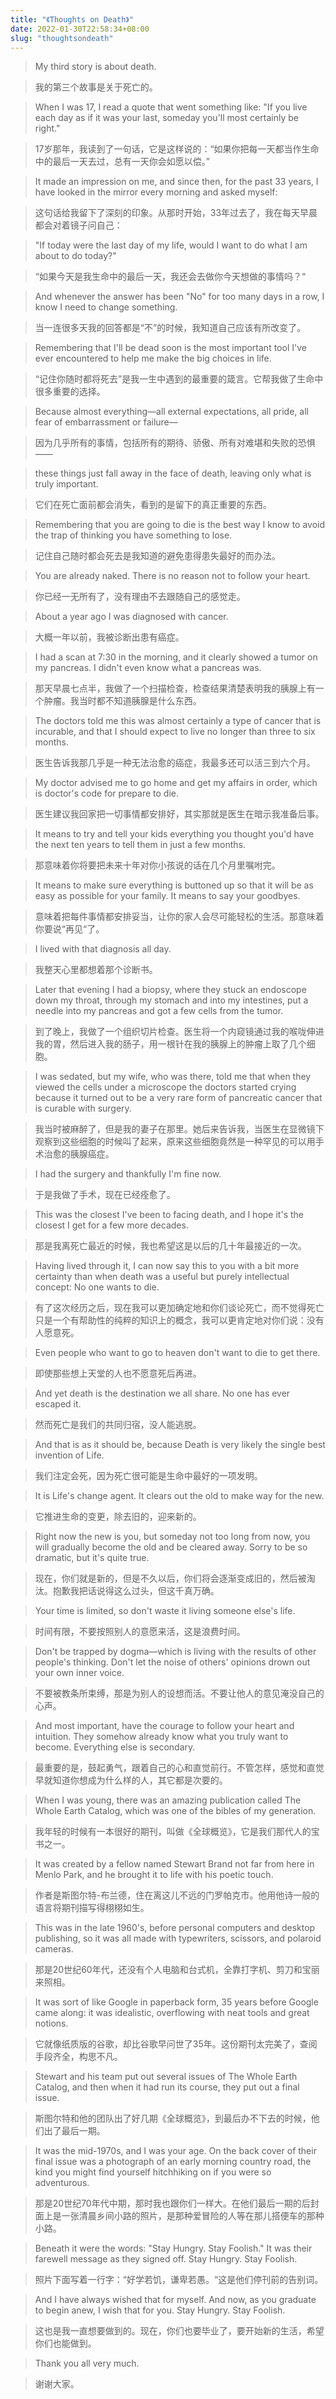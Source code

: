 ```yaml
---
title: "《Thoughts on Death》"
date: 2022-01-30T22:58:34+08:00
slug: "thoughtsondeath"
---
```


> My third story is about death.

> 我的第三个故事是关于死亡的。

> When I was 17, I read a quote that went something like: "If you live each day as if it was your last, someday you'll most certainly be right."

> 17岁那年，我读到了一句话，它是这样说的：“如果你把每一天都当作生命中的最后一天去过，总有一天你会如愿以偿。”

> It made an impression on me, and since then, for the past 33 years, I have looked in the mirror every morning and asked myself:

> 这句话给我留下了深刻的印象。从那时开始，33年过去了，我在每天早晨都会对着镜子问自己：

> "If today were the last day of my life, would I want to do what I am about to do today?"

> “如果今天是我生命中的最后一天，我还会去做你今天想做的事情吗？“

> And whenever the answer has been "No" for too many days in a row, I know I need to change something.

> 当一连很多天我的回答都是“不”的时候，我知道自己应该有所改变了。

> Remembering that I'll be dead soon is the most important tool I've ever encountered to help me make the big choices in life.

> “记住你随时都将死去”是我一生中遇到的最重要的箴言。它帮我做了生命中很多重要的选择。

> Because almost everything—all external expectations, all pride, all fear of embarrassment or failure—

> 因为几乎所有的事情，包括所有的期待、骄傲、所有对难堪和失败的恐惧——

> these things just fall away in the face of death, leaving only what is truly important.

> 它们在死亡面前都会消失，看到的是留下的真正重要的东西。

> Remembering that you are going to die is the best way I know to avoid the trap of thinking you have something to lose.

> 记住自己随时都会死去是我知道的避免患得患失最好的而办法。

> You are already naked. There is no reason not to follow your heart.

> 你已经一无所有了，没有理由不去跟随自己的感觉走。

> About a year ago I was diagnosed with cancer.

> 大概一年以前，我被诊断出患有癌症。

> I had a scan at 7:30 in the morning, and it clearly showed a tumor on my pancreas. I didn't even know what a pancreas was.

> 那天早晨七点半，我做了一个扫描检查，检查结果清楚表明我的胰腺上有一个肿瘤。我当时都不知道胰腺是什么东西。

> The doctors told me this was almost certainly a type of cancer that is incurable, and that I should expect to live no longer than three to six months.

> 医生告诉我那几乎是一种无法治愈的癌症，我最多还可以活三到六个月。

> My doctor advised me to go home and get my affairs in order, which is doctor's code for prepare to die.

> 医生建议我回家把一切事情都安排好，其实那就是医生在暗示我准备后事。

> It means to try and tell your kids everything you thought you'd have the next ten years to tell them in just a few months.

> 那意味着你将要把未来十年对你小孩说的话在几个月里嘱咐完。

> It means to make sure everything is buttoned up so that it will be as easy as possible for your family. It means to say your goodbyes.

> 意味着把每件事情都安排妥当，让你的家人会尽可能轻松的生活。那意味着你要说“再见“了。

>I lived with that diagnosis all day.

> 我整天心里都想着那个诊断书。

> Later that evening I had a biopsy, where they stuck an endoscope down my throat, through my stomach and into my intestines, put a needle into my pancreas and got a few cells from the tumor.

> 到了晚上，我做了一个组织切片检查。医生将一个内窥镜通过我的喉咙伸进我的胃，然后进入我的肠子，用一根针在我的胰腺上的肿瘤上取了几个细胞。

> I was sedated, but my wife, who was there, told me that when they viewed the cells under a microscope the doctors started crying because it turned out to be a very rare form of pancreatic cancer that is curable with surgery.

> 我当时被麻醉了，但是我的妻子在那里。她后来告诉我，当医生在显微镜下观察到这些细胞的时候叫了起来，原来这些细胞竟然是一种罕见的可以用手术治愈的胰腺癌症。

> I had the surgery and thankfully I'm fine now.

> 于是我做了手术，现在已经痊愈了。

> This was the closest I've been to facing death, and I hope it's the closest I get for a few more decades.

> 那是我离死亡最近的时候，我也希望这是以后的几十年最接近的一次。

> Having lived through it, I can now say this to you with a bit more certainty than when death was a useful but purely intellectual concept: No one wants to die.

> 有了这次经历之后，现在我可以更加确定地和你们谈论死亡，而不觉得死亡只是一个有帮助性的纯粹的知识上的概念，我可以更肯定地对你们说：没有人愿意死。

> Even people who want to go to heaven don't want to die to get there.

> 即使那些想上天堂的人也不愿意死后再进。

> And yet death is the destination we all share. No one has ever escaped it.

> 然而死亡是我们的共同归宿，没人能逃脱。

> And that is as it should be, because Death is very likely the single best invention of Life.

> 我们注定会死，因为死亡很可能是生命中最好的一项发明。

> It is Life's change agent. It clears out the old to make way for the new.

> 它推进生命的变更，除去旧的，迎来新的。


> Right now the new is you, but someday not too long from now, you will gradually become the old and be cleared away. Sorry to be so dramatic, but it's quite true.

> 现在，你们就是新的，但是不久以后，你们将会逐渐变成旧的，然后被淘汰。抱歉我把话说得这么过头，但这千真万确。

> Your time is limited, so don't waste it living someone else's life.

> 时间有限，不要按照别人的意愿来活，这是浪费时间。

> Don't be trapped by dogma—which is living with the results of other people's thinking. Don't let the noise of others' opinions drown out your own inner voice.

> 不要被教条所束缚，那是为别人的设想而活。不要让他人的意见淹没自己的心声。

> And most important, have the courage to follow your heart and intuition. They somehow already know what you truly want to become. Everything else is secondary.

> 最重要的是，鼓起勇气，跟着自己的心和直觉前行。不管怎样，感觉和直觉早就知道你想成为什么样的人，其它都是次要的。

> When I was young, there was an amazing publication called The Whole Earth Catalog, which was one of the bibles of my generation.

> 我年轻的时候有一本很好的期刊，叫做《全球概览》，它是我们那代人的宝书之一。

> It was created by a fellow named Stewart Brand not far from here in Menlo Park, and he brought it to life with his poetic touch.

> 作者是斯图尔特-布兰德，住在离这儿不远的门罗帕克市。他用他诗一般的语言将期刊描写得栩栩如生。

> This was in the late 1960's, before personal computers and desktop publishing, so it was all made with typewriters, scissors, and polaroid cameras.

> 那是20世纪60年代，还没有个人电脑和台式机，全靠打字机、剪刀和宝丽来照相。

> It was sort of like Google in paperback form, 35 years before Google came along: it was idealistic, overflowing with neat tools and great notions.

> 它就像纸质版的谷歌，却比谷歌早问世了35年。这份期刊太完美了，查阅手段齐全，构思不凡。

> Stewart and his team put out several issues of The Whole Earth Catalog, and then when it had run its course, they put out a final issue.

> 斯图尔特和他的团队出了好几期《全球概览》，到最后办不下去的时候，他们出了最后一期。

> It was the mid-1970s, and I was your age. On the back cover of their final issue was a photograph of an early morning country road, the kind you might find yourself hitchhiking on if you were so adventurous.

> 那是20世纪70年代中期，那时我也跟你们一样大。在他们最后一期的后封面上是一张清晨乡间小路的照片，是那种爱冒险的人等在那儿搭便车的那种小路。

> Beneath it were the words: "Stay Hungry. Stay Foolish." It was their farewell message as they signed off. Stay Hungry. Stay Foolish.

> 照片下面写着一行字：“好学若饥，谦卑若愚。“这是他们停刊前的告别词。

> And I have always wished that for myself. And now, as you graduate to begin anew, I wish that for you.
Stay Hungry. Stay Foolish.

> 这也是我一直想要做到的。现在，你们也要毕业了，要开始新的生活，希望你们也能做到。

> Thank you all very much.

> 谢谢大家。